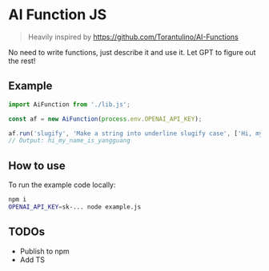 # AI Function JS

> Heavily inspired by https://github.com/Torantulino/AI-Functions

No need to write functions, just describe it and use it. Let GPT to figure out the rest!

## Example

```js
import AiFunction from './lib.js';

const af = new AiFunction(process.env.OPENAI_API_KEY);

af.run('slugify', 'Make a string into underline slugify case', ['Hi, my name is Yangguang']).then(console.log);
// Output: hi_my_name_is_yangguang
```

## How to use

To run the example code locally:

```bash
npm i
OPENAI_API_KEY=sk-... node example.js
```

## TODOs

- Publish to npm
- Add TS
